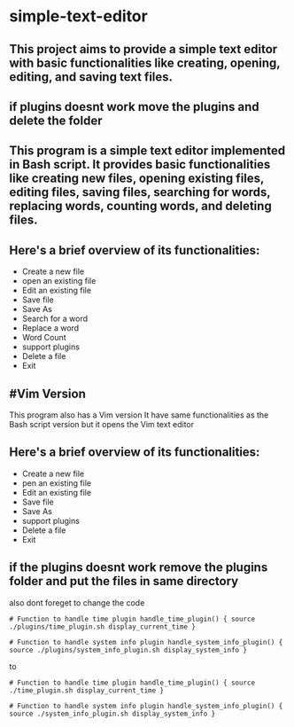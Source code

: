 # simple-text-editor
This project aims to provide a simple text editor with basic functionalities like creating, opening, editing, and saving text files.
-

if plugins doesnt work move the plugins and delete the folder
-

This program is a simple text editor implemented in Bash script. It provides basic functionalities like creating new files, opening existing files, editing files, saving files, searching for words, replacing words, counting words, and deleting files.
-
Here's a brief overview of its functionalities:
-
* Create a new file
* open an existing file
* Edit an existing file
* Save file
* Save As
* Search for a word
* Replace a word
* Word Count
* support plugins
* Delete a file
* Exit

#Vim Version
-
This program also has a Vim version It have same functionalities as the Bash script version but it opens the Vim text editor

Here's a brief overview of its functionalities:
-
* Create a new file
* pen an existing file
* Edit an existing file
* Save file
* Save As
* support plugins
* Delete a file
* Exit

## if the plugins doesnt work remove the plugins folder and put the files in same directory

also dont foreget to change the code 

`# Function to handle time plugin
handle_time_plugin() {
    source ./plugins/time_plugin.sh
    display_current_time
}`

`# Function to handle system info plugin
handle_system_info_plugin() {
    source ./plugins/system_info_plugin.sh
    display_system_info
}`

to

`# Function to handle time plugin
handle_time_plugin() {
    source ./time_plugin.sh
    display_current_time
}`

`# Function to handle system info plugin
handle_system_info_plugin() {
    source ./system_info_plugin.sh
    display_system_info
}
`
